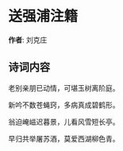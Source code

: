 # 送强浦注籍

**作者**: 刘克庄

## 诗词内容

老别亲朋已动情，可堪玉树离阶庭。

新吟不数苍蝇窍，多病真成碧鹤形。

翁迫崦嵫迟暮景，儿看风雪短长亭。

早归共举屠苏酒，莫爱西湖柳色青。

